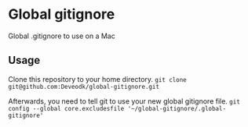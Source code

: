 # Global gitignore
Global .gitignore to use on a Mac

## Usage
Clone this repository to your home directory.
`git clone git@github.com:Deveodk/global-gitignore.git`

Afterwards, you need to tell git to use your new global gitignore file.
`git config --global core.excludesfile '~/global-gitignore/.global-gitignore'`
